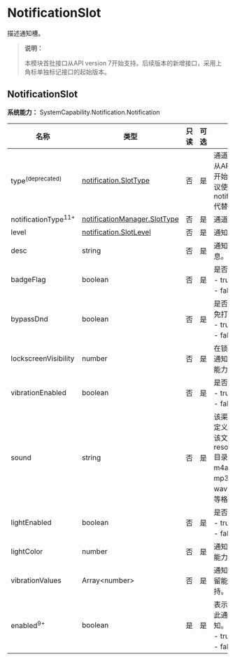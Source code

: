 # NotificationSlot
<!--Kit: Notification Kit-->
<!--Subsystem: Notification-->
<!--Owner: @michael_woo888-->
<!--Designer: @dongqingran; @wulong158-->
<!--Tester: @wanghong1997-->
<!--Adviser: @huipeizi-->

描述通知槽。

> **说明：**
>
> 本模块首批接口从API version 7开始支持。后续版本的新增接口，采用上角标单独标记接口的起始版本。

## NotificationSlot

**系统能力：** SystemCapability.Notification.Notification

| 名称                 | 类型                 | 只读 | 可选 | 说明                   |
| -------------------- | ---------------------|---- | --- |----------------------|
| type<sup>(deprecated)</sup> | [notification.SlotType](js-apis-notification.md#slottype) | 否 | 是  | 通道类型。<br>从API version 11开始不再维护，建议使用notificationType代替。                |
| notificationType<sup>11+</sup>                 | [notificationManager.SlotType](js-apis-notificationManager.md#slottype) | 否 | 是  | 通道类型。                |
| level                | [notification.SlotLevel](js-apis-notificationManager.md#slotlevel) | 否 | 是  | 通知级别。               |
| desc                 | string                | 否 | 是  | 通知渠道描述信息。            |
| badgeFlag            | boolean               | 否 | 是  | 是否显示角标。<br> - true：是。<br> - false：否。              |
| bypassDnd            | boolean               | 否 | 是  | 是否在系统中绕过免打扰模式。<br> - true：是。<br> - false：否。       |
| lockscreenVisibility | number                | 否 | 是  | 在锁定屏幕上显示通知的模式。预留能力，暂不支持。       |
| vibrationEnabled     | boolean               | 否 | 是  | 是否可振动。<br> - true：是。<br> - false：否。               |
| sound                | string                | 否 | 是  | 该渠道的通知的自定义铃声文件名。该文件放在resources/rawfile目录下，支持m4a、aac、mp3、ogg、wav、flac、amr等格式。               |
| lightEnabled         | boolean               | 否 | 是  | 是否闪灯。<br> - true：是。<br> - false：否。                |
| lightColor           | number                | 否 | 是  | 通知灯颜色。预留能力，暂不支持。               |
| vibrationValues      | Array\<number\>       | 否 | 是  | 通知振动样式。预留能力，暂不支持。              |
| enabled<sup>9+</sup> | boolean               | 是 | 是  | 表示是否允许发布此通知渠道的通知。<br> - true：允许。<br> - false：禁止。         |
